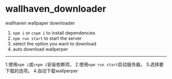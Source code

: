 # wallhaven_downloader
wallhaven wallpaper downloader

1. `npm i` or `cnpm i` to install dependencies 
2. `npm run start` to start the server
3. select the option you want to download
4. auto download wallperper

----
1.使用`npm i`或`cnpm i`安装依赖项。
2.使用`npm run start`启动服务器。
3.选择要下载的选项。
4.自动下载wallperper
